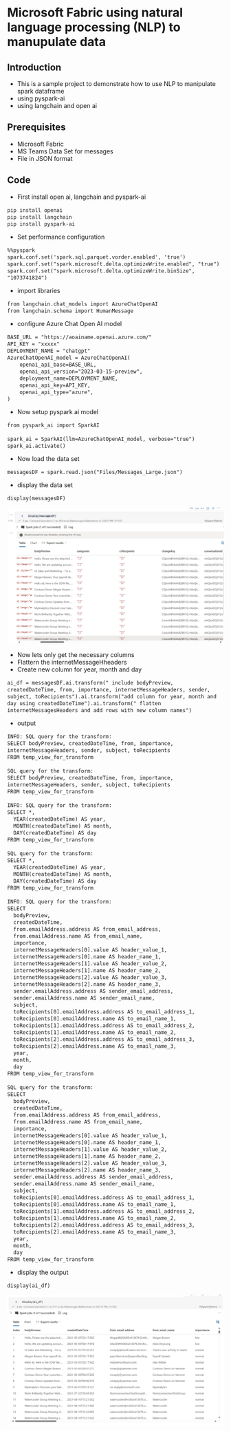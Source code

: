 # Microsoft Fabric using natural language processing (NLP) to manupulate data

## Introduction

- This is a sample project to demonstrate how to use NLP to manipulate spark dataframe
- using pyspark-ai
- using langchain and open ai

## Prerequisites

- Microsoft Fabric
- MS Teams Data Set for messages
- File in JSON format

## Code

- First install open ai, langchain and pyspark-ai

```
pip install openai
pip install langchain
pip install pyspark-ai
```

- Set performance configuration

```
%%pyspark
spark.conf.set('spark.sql.parquet.vorder.enabled', 'true')
spark.conf.set("spark.microsoft.delta.optimizeWrite.enabled", "true")
spark.conf.set("spark.microsoft.delta.optimizeWrite.binSize", "1073741824")
```

- import libraries

```
from langchain.chat_models import AzureChatOpenAI
from langchain.schema import HumanMessage
```

- configure Azure Chat Open AI model

```
BASE_URL = "https://aoainame.openai.azure.com/"
API_KEY = "xxxxx"
DEPLOYMENT_NAME = "chatgpt"
AzureChatOpenAI_model = AzureChatOpenAI(
    openai_api_base=BASE_URL,
    openai_api_version="2023-03-15-preview",
    deployment_name=DEPLOYMENT_NAME,
    openai_api_key=API_KEY,
    openai_api_type="azure",
)
```

- Now setup pyspark ai model

```
from pyspark_ai import SparkAI

spark_ai = SparkAI(llm=AzureChatOpenAI_model, verbose="true")
spark_ai.activate()
```

- Now load the data set

```
messagesDF = spark.read.json("Files/Messages_Large.json")
```

- display the data set

```
display(messagesDF)
```

![Architecture](https://github.com/balakreshnan/Samples2023/blob/main/MicrosoftFabric/images/pysparkai1.jpg "Architecture")

- Now lets only get the necessary columns
- Flattern the internetMessageHheaders
- Create new column for year, month and day

```
ai_df = messagesDF.ai.transform(" include bodyPreview,  createdDateTime, from, importance, internetMessageHeaders, sender, subject, toRecipients").ai.transform("add column for year, month and day using createdDateTime").ai.transform(" flatten internetMessagesHeaders and add rows with new column names")
```

- output

```
INFO: SQL query for the transform:
SELECT bodyPreview, createdDateTime, from, importance, internetMessageHeaders, sender, subject, toRecipients 
FROM temp_view_for_transform

SQL query for the transform:
SELECT bodyPreview, createdDateTime, from, importance, internetMessageHeaders, sender, subject, toRecipients 
FROM temp_view_for_transform

INFO: SQL query for the transform:
SELECT *, 
  YEAR(createdDateTime) AS year, 
  MONTH(createdDateTime) AS month, 
  DAY(createdDateTime) AS day 
FROM temp_view_for_transform

SQL query for the transform:
SELECT *, 
  YEAR(createdDateTime) AS year, 
  MONTH(createdDateTime) AS month, 
  DAY(createdDateTime) AS day 
FROM temp_view_for_transform

INFO: SQL query for the transform:
SELECT 
  bodyPreview,
  createdDateTime,
  from.emailAddress.address AS from_email_address,
  from.emailAddress.name AS from_email_name,
  importance,
  internetMessageHeaders[0].value AS header_value_1,
  internetMessageHeaders[0].name AS header_name_1,
  internetMessageHeaders[1].value AS header_value_2,
  internetMessageHeaders[1].name AS header_name_2,
  internetMessageHeaders[2].value AS header_value_3,
  internetMessageHeaders[2].name AS header_name_3,
  sender.emailAddress.address AS sender_email_address,
  sender.emailAddress.name AS sender_email_name,
  subject,
  toRecipients[0].emailAddress.address AS to_email_address_1,
  toRecipients[0].emailAddress.name AS to_email_name_1,
  toRecipients[1].emailAddress.address AS to_email_address_2,
  toRecipients[1].emailAddress.name AS to_email_name_2,
  toRecipients[2].emailAddress.address AS to_email_address_3,
  toRecipients[2].emailAddress.name AS to_email_name_3,
  year,
  month,
  day
FROM temp_view_for_transform

SQL query for the transform:
SELECT 
  bodyPreview,
  createdDateTime,
  from.emailAddress.address AS from_email_address,
  from.emailAddress.name AS from_email_name,
  importance,
  internetMessageHeaders[0].value AS header_value_1,
  internetMessageHeaders[0].name AS header_name_1,
  internetMessageHeaders[1].value AS header_value_2,
  internetMessageHeaders[1].name AS header_name_2,
  internetMessageHeaders[2].value AS header_value_3,
  internetMessageHeaders[2].name AS header_name_3,
  sender.emailAddress.address AS sender_email_address,
  sender.emailAddress.name AS sender_email_name,
  subject,
  toRecipients[0].emailAddress.address AS to_email_address_1,
  toRecipients[0].emailAddress.name AS to_email_name_1,
  toRecipients[1].emailAddress.address AS to_email_address_2,
  toRecipients[1].emailAddress.name AS to_email_name_2,
  toRecipients[2].emailAddress.address AS to_email_address_3,
  toRecipients[2].emailAddress.name AS to_email_name_3,
  year,
  month,
  day
FROM temp_view_for_transform
```

- display the output

```
display(ai_df)
```

![Architecture](https://github.com/balakreshnan/Samples2023/blob/main/MicrosoftFabric/images/pysparkai2.jpg "Architecture")